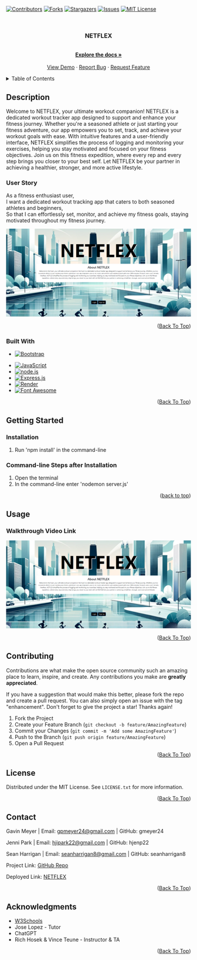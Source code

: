 <!-- Improved compatibility of back to top link: See: https://github.com/othneildrew/Best-README-Template/pull/73 -->
<div id="readme-top"></div>
<!--
*** Thanks for checking out the Best-README-Template. If you have a suggestion
*** that would make this better, please fork the repo and create a pull request
*** or simply open an issue with the tag "enhancement".
*** Don't forget to give the project a star!
*** Thanks again! Now go create something AMAZING! :D
-->

<!-- PROJECT SHIELDS -->
<!--
*** I'm using markdown "reference style" links for readability.
*** Reference links are enclosed in brackets [ ] instead of parentheses ( ).
*** See the bottom of this document for the declaration of the reference variables
*** for contributors-url, forks-url, etc. This is an optional, concise syntax you may use.
*** https://www.markdownguide.org/basic-syntax/#reference-style-links
-->

[![Contributors][contributors-shield]][contributors-url]
[![Forks][forks-shield]][forks-url]
[![Stargazers][stars-shield]][stars-url]
[![Issues][issues-shield]][issues-url]
[![MIT License][license-shield]][license-url]
<!-- [![LinkedIn][linkedin-shield]][linkedin-url] -->

<!-- PROJECT LOGO -->
<br />
<div align="center">
  <!-- <a href="https://github.com/Project2Team1GPR/NETFLEX">
    <img src="images/logo.png" alt="Logo" width="80" height="80">
  </a> -->

<h3 align="center">NETFLEX</h3>

  <p align="center">
    <br />
    <a href="https://github.com/Project2Team1GPR/NETFLEX"><strong>Explore the docs »</strong></a>
    <br />
    <br />
    <a href="https://github.com/Project2Team1GPR/NETFLEX">View Demo</a>
    ·
    <a href="https://github.com/Project2Team1GPR/NETFLEX/issues">Report Bug</a>
    ·
    <a href="https://github.com/Project2Team1GPR/NETFLEX/issues">Request Feature</a>
  </p>
</div>

<!-- TABLE OF CONTENTS -->
<details>
  <summary>Table of Contents</summary>
  <ol>
    <li>
      <a href="#about-the-project">About The Project</a>
      <ul>
        <li><a href="#built-with">Built With</a></li>
      </ul>
    </li>
    <li>
      <a href="#getting-started">Getting Started</a>
      <ul>
        <!-- <li><a href="#prerequisites">Prerequisites</a></li> -->
        <li><a href="#installation">Installation</a></li>
      </ul>
    </li>
    <li><a href="#usage">Usage</a></li>
    <!-- <li><a href="#roadmap">Roadmap</a></li> -->
    <li><a href="#contributing">Contributing</a></li>
    <li><a href="#license">License</a></li>
    <li><a href="#contact">Contact</a></li>
    <li><a href="#acknowledgments">Acknowledgments</a></li>
  </ol>
</details>

<!-- ABOUT THE PROJECT -->

## Description

<!-- Enter Description Below -->

Welcome to NETFLEX, your ultimate workout companion! NETFLEX is a dedicated workout tracker app designed to support and enhance your fitness journey. Whether you're a seasoned athlete or just starting your fitness adventure, our app empowers you to set, track, and achieve your workout goals with ease. With intuitive features and a user-friendly interface, NETFLEX simplifies the process of logging and monitoring your
exercises, helping you stay motivated and focused on your fitness objectives. Join us on this fitness
expedition, where every rep and every step brings you closer to your best self. Let NETFLEX be your partner in achieving a healthier, stronger, and more active lifestyle.

### User Story
As a fitness enthusiast user,<br>
I want a dedicated workout tracking app that caters to both seasoned athletes and beginners,<br>
So that I can effortlessly set, monitor, and achieve my fitness goals, staying motivated throughout my fitness journey.


[![NETFLEX](./assets/images/screenshot.png)](https://project2-team1-netflex.onrender.com/)

<!-- Here's a blank template to get started: To avoid retyping too much info. Do a search and replace with your text editor for the following: `Project2Team1GPR`, `NETFLEX`, `gavinpmeyer`, `gmail`, `gpmeyer24`, `project_title`, `project_description` -->

<p align="right">(<a href="#readme-top">Back To Top</a>)</p>

### Built With

<!-- * [![Next][Next.js]][Next-url]
* [![React][React.js]][React-url]
* [![Vue][Vue.js]][Vue-url]
* [![Angular][Angular.io]][Angular-url]
* [![Svelte][Svelte.dev]][Svelte-url]
* [![Laravel][Laravel.com]][Laravel-url] -->

- [![Bootstrap][Bootstrap.com]][Bootstrap-url]
<!-- * [![JQuery][JQuery.com]][JQuery-url] -->
- [![JavaScript][JavaScript.com]][JavaScript-url]
- [![node.js][node.js.org]][node.js-url]
- [![Express.js][express.js.com]][express.js-url]
- [![Render][render.com]][render-url]
- [![Font Awesome][fontawesome.com]][fontawesome-url]

<p align="right">(<a href="#readme-top">Back To Top</a>)</p>

<!-- GETTING STARTED -->

## Getting Started

<!-- ### Prerequisites

This is an example of how to list things you need to use the software and how to install them.

- npm
  ```sh
  npm install npm@latest -g
  ``` -->

### Installation

1. Run 'npm install' in the command-line

### Command-line Steps after Installation
1. Open the terminal
2. In the command-line enter 'nodemon server.js'

<p align="right">(<a href="#readme-top">back to top</a>)</p>

<!-- USAGE EXAMPLES -->

## Usage

### Walkthrough Video Link

[![NETFLEX Walktrhough Video](./assets/images/screenshot.png)](https://drive.google.com/file/d/1R8ZOLP7-sVr11JwljyLsAtEUaeb9ks5Z/view)




<p align="right">(<a href="#readme-top">Back To Top</a>)</p>

<!-- ROADMAP -->
<!-- ## Roadmap

- [ ] Feature 1
- [ ] Feature 2
- [ ] Feature 3
    - [ ] Nested Feature

See the [open issues](https://github.com/Project2Team1GPR/NETFLEX/issues) for a full list of proposed features (and known issues).

<p align="right">(<a href="#readme-top">Back To Top</a>)</p> -->

<!-- CONTRIBUTING -->

## Contributing

Contributions are what make the open source community such an amazing place to learn, inspire, and create. Any contributions you make are **greatly appreciated**.

If you have a suggestion that would make this better, please fork the repo and create a pull request. You can also simply open an issue with the tag "enhancement".
Don't forget to give the project a star! Thanks again!

1. Fork the Project
2. Create your Feature Branch (`git checkout -b feature/AmazingFeature`)
3. Commit your Changes (`git commit -m 'Add some AmazingFeature'`)
4. Push to the Branch (`git push origin feature/AmazingFeature`)
5. Open a Pull Request

<p align="right">(<a href="#readme-top">Back To Top</a>)</p>

<!-- LICENSE -->

## License

Distributed under the MIT License. See `LICENSE.txt` for more information.

<p align="right">(<a href="#readme-top">Back To Top</a>)</p>

<!-- CONTACT -->

## Contact

Gavin Meyer | Email: gpmeyer24@gmail.com | GitHub: gmeyer24

Jenni Park | Email: hjipark22@gmail.com | GitHub: hjenp22

Sean Harrigan | Email: seanharrigan8@gmail.com  | GitHub: seanharrigan8

Project Link: [GitHub Repo](https://github.com/Project2Team1GPR/NETFLEX)

Deployed Link: [NETFLEX](https://project2-team1-netflex.onrender.com/)

<p align="right">(<a href="#readme-top">Back To Top</a>)</p>

<!-- ACKNOWLEDGMENTS -->

## Acknowledgments

- [W3Schools](https://www.w3schools.com/)
- Jose Lopez - Tutor
- ChatGPT
- Rich Hosek & Vince Teune - Instructor & TA

<p align="right">(<a href="#readme-top">Back To Top</a>)</p>

<!-- MARKDOWN LINKS & IMAGES -->
<!-- https://www.markdownguide.org/basic-syntax/#reference-style-links -->

[contributors-shield]: https://img.shields.io/github/contributors/Project2Team1GPR/NETFLEX.svg?style=for-the-badge
[contributors-url]: https://github.com/Project2Team1GPR/NETFLEX/graphs/contributors
[forks-shield]: https://img.shields.io/github/forks/Project2Team1GPR/NETFLEX.svg?style=for-the-badge
[forks-url]: https://github.com/Project2Team1GPR/NETFLEX/network/members
[stars-shield]: https://img.shields.io/github/stars/Project2Team1GPR/NETFLEX.svg?style=for-the-badge
[stars-url]: https://github.com/Project2Team1GPR/NETFLEX/stargazers
[issues-shield]: https://img.shields.io/github/issues/Project2Team1GPR/NETFLEX.svg?style=for-the-badge
[issues-url]: https://github.com/Project2Team1GPR/NETFLEX/issues
[license-shield]: https://img.shields.io/github/license/Project2Team1GPR/NETFLEX.svg?style=for-the-badge
[license-url]: https://github.com/Project2Team1GPR/NETFLEX/blob/master/LICENSE.txt
[linkedin-shield]: https://img.shields.io/badge/-LinkedIn-black.svg?style=for-the-badge&logo=linkedin&colorB=555
[linkedin-url]: https://linkedin.com/in/gavinpmeyer
[product-screenshot]: images/screenshot.png
[Next.js]: https://img.shields.io/badge/next.js-000000?style=for-the-badge&logo=nextdotjs&logoColor=white
[Next-url]: https://nextjs.org/
[React.js]: https://img.shields.io/badge/React-20232A?style=for-the-badge&logo=react&logoColor=61DAFB
[React-url]: https://reactjs.org/
[Vue.js]: https://img.shields.io/badge/Vue.js-35495E?style=for-the-badge&logo=vuedotjs&logoColor=4FC08D
[Vue-url]: https://vuejs.org/
[Angular.io]: https://img.shields.io/badge/Angular-DD0031?style=for-the-badge&logo=angular&logoColor=white
[Angular-url]: https://angular.io/
[Svelte.dev]: https://img.shields.io/badge/Svelte-4A4A55?style=for-the-badge&logo=svelte&logoColor=FF3E00
[Svelte-url]: https://svelte.dev/
[Laravel.com]: https://img.shields.io/badge/Laravel-FF2D20?style=for-the-badge&logo=laravel&logoColor=white
[Laravel-url]: https://laravel.com
[Bootstrap.com]: https://img.shields.io/badge/Bootstrap-563D7C?style=for-the-badge&logo=bootstrap&logoColor=white
[Bootstrap-url]: https://getbootstrap.com
[JQuery.com]: https://img.shields.io/badge/jQuery-0769AD?style=for-the-badge&logo=jquery&logoColor=white
[JQuery-url]: https://jquery.com
[JavaScript.com]: https://img.shields.io/badge/JavaScript-323330?style=for-the-badge&logo=javascript&logoColor=F7DF1E
[JavaScript-url]: https://www.javascript.com/
[node.js.org]: https://img.shields.io/badge/node.js-green.svg
[node.js-url]: https://nodejs.org/en
[express.js.com]: https://img.shields.io/badge/express.js-blue.svg
[express.js-url]: https://expressjs.com/
[render.com]: https://img.shields.io/badge/render-purple.svg
[render-url]: https://render.com/
[fontawesome.com]: https://img.shields.io/badge/FontAwesome-blue.svg
[fontawesome-url]: https://fontawesome.com/
